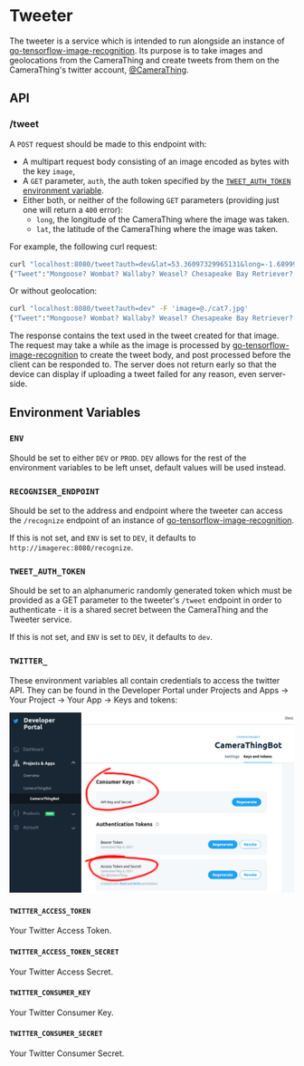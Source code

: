 # Tweeter

The tweeter is a service which is intended to run alongside an instance of [go-tensorflow-image-recognition](https://github.com/tinrab/go-tensorflow-image-recognition/). Its purpose is to take images and geolocations from the CameraThing and create tweets from them on the CameraThing's twitter account, [@CameraThing](https://twitter.com/CameraThing).



## API

### /tweet

A `POST` request should be made to this endpoint with:

- A multipart request body consisting of an image encoded as bytes with the key `image`,
- A `GET` parameter, `auth`, the auth token specified by the [`TWEET_AUTH_TOKEN` environment variable](#TWEET_AUTH_TOKEN).
- Either both, or neither of the following `GET` parameters (providing just one will return a `400` error):
  - `long`, the longitude of the CameraThing where the image was taken.
  - `lat`, the latitude of the CameraThing where the image was taken.

For example, the following curl request:

```bash
curl "localhost:8080/tweet?auth=dev&lat=53.36097329965131&long=-1.6899902029658576" -F 'image=@./cat7.jpg'
{"Tweet":"Mongoose? Wombat? Wallaby? Weasel? Chesapeake Bay Retriever? (53.36097,-1.68999)"}
```

Or without geolocation:

```bash
curl "localhost:8080/tweet?auth=dev" -F 'image=@./cat7.jpg'
{"Tweet":"Mongoose? Wombat? Wallaby? Weasel? Chesapeake Bay Retriever? "}
```

The response contains the text used in the tweet created for that image. The request may take a while as the image is processed by [go-tensorflow-image-recognition](https://github.com/tinrab/go-tensorflow-image-recognition/) to create the tweet body, and post processed before the client can be responded to. The server does not return early so that the device can display if uploading a tweet failed for any reason, even server-side.



## Environment Variables

### `ENV`

Should be set to either `DEV` or `PROD`. `DEV` allows for the rest of the environment variables to be left unset, default values will be used instead.



### `RECOGNISER_ENDPOINT`

Should be set to the address and endpoint where the tweeter can access the `/recognize` endpoint of an instance of [go-tensorflow-image-recognition](https://github.com/tinrab/go-tensorflow-image-recognition/).

If this is not set, and `ENV` is set to `DEV`, it defaults to `http://imagerec:8080/recognize`.



### `TWEET_AUTH_TOKEN`

Should be set to an alphanumeric randomly generated token which must be provided as a GET parameter to the tweeter's `/tweet` endpoint in order to authenticate - it is a shared secret between the CameraThing and the Tweeter service.

If this is not set, and `ENV` is set to `DEV`, it defaults to `dev`.



### `TWITTER_`

These environment variables all contain credentials to access the twitter API. They can be found in the Developer Portal under Projects and Apps -> Your Project -> Your App -> Keys and tokens:

![twitter-developer-portal](./docs/imgs/twitter-developer-portal.jpg)

#### `TWITTER_ACCESS_TOKEN`

Your Twitter Access Token.

#### `TWITTER_ACCESS_TOKEN_SECRET`

Your Twitter Access Secret.

#### `TWITTER_CONSUMER_KEY`

Your Twitter Consumer Key.

#### `TWITTER_CONSUMER_SECRET`

Your Twitter Consumer Secret.
